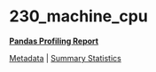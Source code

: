 # 230_machine_cpu

[**Pandas Profiling Report**](https://epistasislab.github.io/pmlb/profile/230_machine_cpu.html)

[Metadata](metadata.yaml) | [Summary Statistics](summary_stats.tsv)

